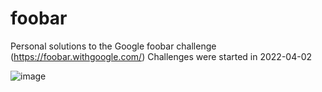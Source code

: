 # foobar
Personal solutions to the Google foobar challenge (https://foobar.withgoogle.com/)
Challenges were started in 2022-04-02

![image](https://user-images.githubusercontent.com/53405449/162500061-f8822b94-895f-40c6-888c-19098d5a591f.png)
